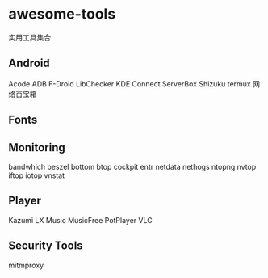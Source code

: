 # awesome-tools
实用工具集合

## Android
Acode
ADB
F-Droid
LibChecker
KDE Connect
ServerBox
Shizuku
termux
网络百宝箱

## Fonts

## Monitoring
bandwhich
beszel
bottom
btop
cockpit
entr
netdata
nethogs
ntopng
nvtop
iftop
iotop
vnstat

## Player
Kazumi
LX Music
MusicFree
PotPlayer
VLC

## Security Tools
mitmproxy
